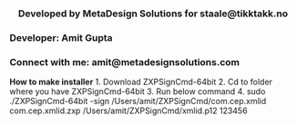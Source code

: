 <h3 align="center">Developed by MetaDesign Solutions for staale@tikktakk.no</h3>

<h3 align="left">Developer:  Amit Gupta</h3>
<h3 align="left">Connect with me: amit@metadesignsolutions.com</h3>
 
 
<p align="left">
<b align="left">How to make installer</b>
1. Download ZXPSignCmd-64bit
2. Cd to folder where you have ZXPSignCmd-64bit
3. Run below command
4. sudo ./ZXPSignCmd-64bit -sign /Users/amit/ZXPSignCmd/com.cep.xmlid com.cep.xmlid.zxp /Users/amit/ZXPSignCmd/xmlid.p12 123456

</p>


